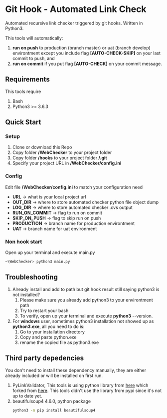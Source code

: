 # Git Hook - Automated Link Check
Automated recursive link checker triggered by git hooks. Written in Python3.

This tools will automatically:
1. __run on push__ to production (branch master) or uat (branch develop) environtment except you include flag __[AUTO-CHECK-SKIP]__ on your last commit to push, and
2. __run on commit__ if you put flag __[AUTO-CHECK]__ on your commit message.

## Requirements
This tools require
1. Bash
2. Python3 >= 3.6.3

## Quick Start
### Setup
1. Clone or download this Repo
2. Copy folder __/WebChecker__ to your project folder
3. Copy folder __/hooks__ to your project folder __/.git__
4. Specify your project URL in __/WebChecker/config.ini__

### Config
Edit file __/WebChecker/config.ini__ to match your configuration need

- __URL__ -> what is your local project url
- __OUT_DIR__ -> where to store automated checker python file object dump
- __LOG_DIR__ -> where to store automated checker .cvs output
- __RUN_ON_COMMIT__ -> flag to run on commit
- __SKIP_ON_PUSH__ -> flag to skip run on push
- __PRODUCTION__ -> branch name for production environtment
- __UAT__ -> branch name for uat environment


### Non hook start
Open up your terminal and execute main.py
```bash
~\WebChecker> python3 main.py
```

## Troubleshooting
1. Already install and add to path but git hook result still saying python3 is not installed? 
	1. Please make sure you already add python3 to your environtment path
	2. Try to restart your bash
	3. To verify, open up your terminal and execute __python3__ --version.
2. For __windows__ user, sometimes python3 installation not showed up as __python3.exe__, all you need to do is:	
	1. Go to your installation directory
	2. Copy and paste python.exe
	3. rename the copied file as python3.exe


## Third party depedencies
You don't need to install these dependency manually, they are either already included or will be installed on first run.
1. PyLinkValidator, This tools is using python library from [here](https://github.com/helloproclub/pylinkvalidator) which forked from [here](https://github.com/bartdag/pylinkvalidator). This tools didn't use the library from pypi since it's not up to date yet.
2. beautifulsoup4 4.6.0, python package
	```bash
	python3 -m pip install beautifulsoup4
	```